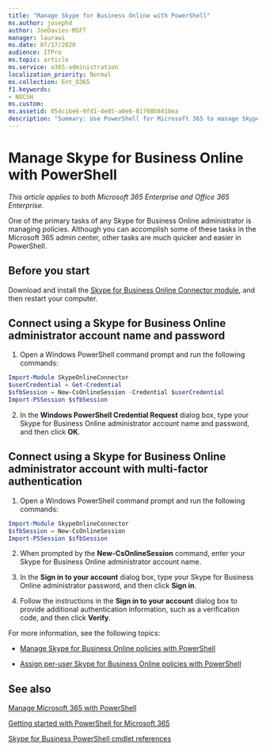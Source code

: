 ```yaml
---
title: "Manage Skype for Business Online with PowerShell"
ms.author: josephd
author: JoeDavies-MSFT
manager: laurawi
ms.date: 07/17/2020
audience: ITPro
ms.topic: article
ms.service: o365-administration
localization_priority: Normal
ms.collection: Ent_O365
f1.keywords:
- NOCSH
ms.custom: 
ms.assetid: 054c16e6-9fd1-4e85-a0e6-81788b8410ea
description: "Summary: Use PowerShell for Microsoft 365 to manage Skype for Business Online policies, per-user policies, and meeting settings."
---
```


# Manage Skype for Business Online with PowerShell

*This article applies to both Microsoft 365 Enterprise and Office 365 Enterprise.*

One of the primary tasks of any Skype for Business Online administrator is managing policies. Although you can accomplish some of these tasks in the Microsoft 365 admin center, other tasks are much quicker and easier in PowerShell. 

## Before you start

Download and install the [Skype for Business Online Connector module](https://www.microsoft.com/download/details.aspx?id=39366), and then restart your computer.


## Connect using a Skype for Business Online administrator account name and password

1. Open a Windows PowerShell command prompt and run the following commands: 
    
  ```powershell
  Import-Module SkypeOnlineConnector
  $userCredential = Get-Credential
  $sfbSession = New-CsOnlineSession -Credential $userCredential
  Import-PSSession $sfbSession
  ```

2. In the **Windows PowerShell Credential Request** dialog box, type your Skype for Business Online administrator account name and password, and then click **OK**.


## Connect using a Skype for Business Online administrator account with multi-factor authentication

1. Open a Windows PowerShell command prompt and run the following commands:

  ```powershell
  Import-Module SkypeOnlineConnector
  $sfbSession = New-CsOnlineSession
  Import-PSSession $sfbSession
  ```

2. When prompted by the **New-CsOnlineSession** command, enter your Skype for Business Online administrator account name.

3. In the **Sign in to your account** dialog box, type your Skype for Business Online administrator password, and then click **Sign in**.

4. Follow the instructions in the **Sign in to your account** dialog box to provide additional authentication information, such as a verification code, and then click **Verify**.

For more information, see the following topics:
  
- [Manage Skype for Business Online policies with PowerShell](manage-skype-for-business-online-policies-with-office-365-powershell.md)
    
- [Assign per-user Skype for Business Online policies with PowerShell](assign-per-user-skype-for-business-online-policies-with-office-365-powershell.md)
    
## See also

[Manage Microsoft 365 with PowerShell](manage-office-365-with-office-365-powershell.md)
  
[Getting started with PowerShell for Microsoft 365](getting-started-with-office-365-powershell.md)

[Skype for Business PowerShell cmdlet references](https://docs.microsoft.com/powershell/module/skype/?view=skype-ps)

